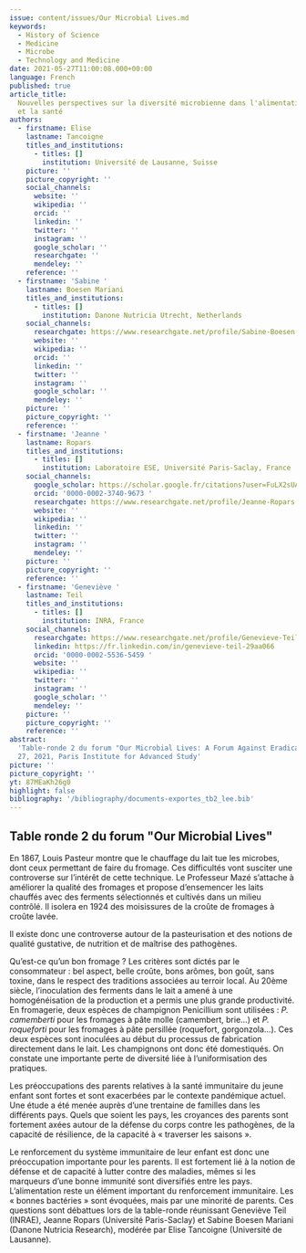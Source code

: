 ```yaml
---
issue: content/issues/Our Microbial Lives.md
keywords:
  - History of Science
  - Medicine
  - Microbe
  - Technology and Medicine
date: 2021-05-27T11:00:08.000+00:00
language: French
published: true
article_title:
  Nouvelles perspectives sur la diversité microbienne dans l'alimentation
  et la santé
authors:
  - firstname: Elise
    lastname: Tancoigne
    titles_and_institutions:
      - titles: []
        institution: Université de Lausanne, Suisse
    picture: ''
    picture_copyright: ''
    social_channels:
      website: ''
      wikipedia: ''
      orcid: ''
      linkedin: ''
      twitter: ''
      instagram: ''
      google_scholar: ''
      researchgate: ''
      mendeley: ''
    reference: ''
  - firstname: 'Sabine '
    lastname: Boesen Mariani
    titles_and_institutions:
      - titles: []
        institution: Danone Nutricia Utrecht, Netherlands
    social_channels:
      researchgate: https://www.researchgate.net/profile/Sabine-Boesen-Mariani
      website: ''
      wikipedia: ''
      orcid: ''
      linkedin: ''
      twitter: ''
      instagram: ''
      google_scholar: ''
      mendeley: ''
    picture: ''
    picture_copyright: ''
    reference: ''
  - firstname: 'Jeanne '
    lastname: Ropars
    titles_and_institutions:
      - titles: []
        institution: Laboratoire ESE, Université Paris-Saclay, France
    social_channels:
      google_scholar: https://scholar.google.fr/citations?user=FuLX2sUAAAAJ&hl=fr
      orcid: '0000-0002-3740-9673 '
      researchgate: https://www.researchgate.net/profile/Jeanne-Ropars
      website: ''
      wikipedia: ''
      linkedin: ''
      twitter: ''
      instagram: ''
      mendeley: ''
    picture: ''
    picture_copyright: ''
    reference: ''
  - firstname: 'Geneviève '
    lastname: Teil
    titles_and_institutions:
      - titles: []
        institution: INRA, France
    social_channels:
      researchgate: https://www.researchgate.net/profile/Genevieve-Teil
      linkedin: https://fr.linkedin.com/in/genevieve-teil-29aa066
      orcid: '0000-0002-5536-5459 '
      website: ''
      wikipedia: ''
      twitter: ''
      instagram: ''
      google_scholar: ''
      mendeley: ''
    picture: ''
    picture_copyright: ''
    reference: ''
abstract:
  'Table-ronde 2 du forum "Our Microbial Lives: A Forum Against Eradication",  May
  27, 2021, Paris Institute for Advanced Study'
picture: ''
picture_copyright: ''
yt: 87MEaKh26g0
highlight: false
bibliography: '/bibliography/documents-exportes_tb2_lee.bib'
---
```


## Table ronde 2 du forum "Our Microbial Lives"

En 1867, Louis Pasteur montre que le chauffage du lait tue les microbes, dont ceux permettant de faire du fromage. Ces difficultés vont susciter une controverse sur l’intérêt de cette technique. Le Professeur Mazé s’attache à améliorer la qualité des fromages et propose d’ensemencer les laits chauffés avec des ferments sélectionnés et cultivés dans un milieu contrôlé. Il isolera en 1924 des moisissures de la croûte de fromages à croûte lavée.

Il existe donc une controverse autour de la pasteurisation et des notions de qualité gustative, de nutrition et de maîtrise des pathogènes.

Qu’est-ce qu’un bon fromage ? Les critères sont dictés par le consommateur : bel aspect, belle croûte, bons arômes, bon goût, sans toxine, dans le respect des traditions associées au terroir local. Au 20ème siècle, l’inoculation des ferments dans le lait a amené à une homogénéisation de la production et a permis une plus grande productivité. En fromagerie, deux espèces de champignon Penicillium sont utilisées : _P. camemberti_ pour les fromages à pâte molle (camembert, brie…) et _P. roqueforti_ pour les fromages à pâte persillée (roquefort, gorgonzola…). Ces deux espèces sont inoculées au début du processus de fabrication directement dans le lait. Les champignons ont donc été domestiqués. On constate une importante perte de diversité liée à l’uniformisation des pratiques.

Les préoccupations des parents relatives à la santé immunitaire du jeune enfant sont fortes et sont exacerbées par le contexte pandémique actuel. Une étude a été menée auprès d’une trentaine de familles dans les différents pays. Quels que soient les pays, les croyances des parents sont fortement axées autour de la défense du corps contre les pathogènes, de la capacité de résilience, de la capacité à « traverser les saisons ».

Le renforcement du système immunitaire de leur enfant est donc une préoccupation importante pour les parents. Il est fortement lié à la notion de défense et de capacité à lutter contre des maladies, mêmes si les marqueurs d’une bonne immunité sont diversifiés entre les pays. L’alimentation reste un élément important du renforcement immunitaire. Les « bonnes bactéries » sont évoquées, mais par une minorité de parents. Ces questions sont débattues lors de la table-ronde réunissant Geneviève Teil (INRAE), Jeanne Ropars (Université Paris-Saclay) et Sabine Boesen Mariani (Danone Nutricia Research), modérée par Elise Tancoigne (Université de Lausanne).

<Youtube yt="87MEaKh26g0" caption ="Nouvelles perspectives sur la diversité microbienne dans l'alimentation et la santé"></Youtube>
